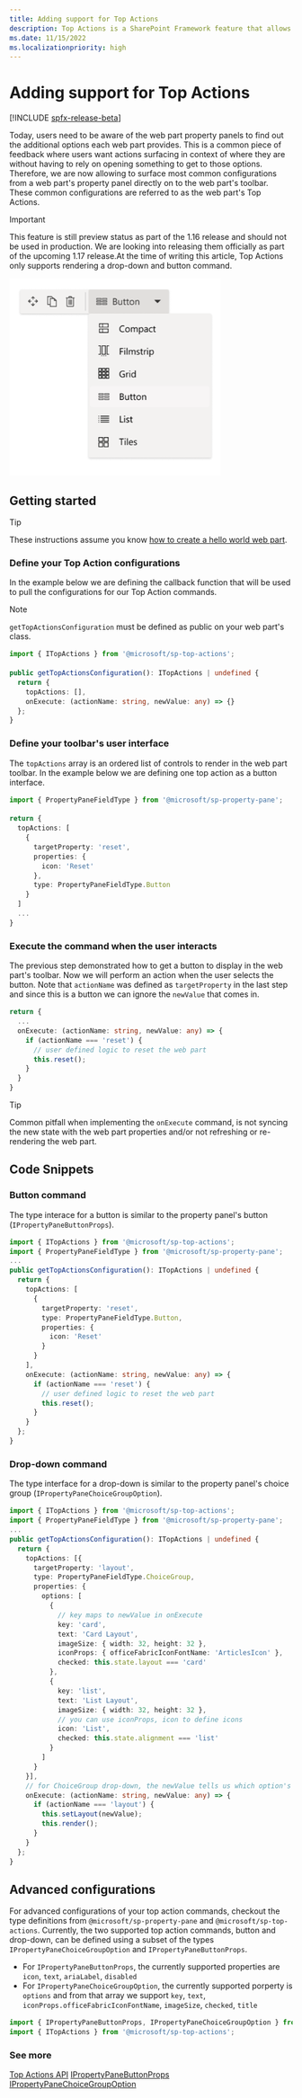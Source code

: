```yaml
---
title: Adding support for Top Actions
description: Top Actions is a SharePoint Framework feature that allows web part developers to add commands to a web part's toolbar
ms.date: 11/15/2022
ms.localizationpriority: high
---
```


# Adding support for Top Actions

[!INCLUDE [spfx-release-beta](../../../../includes/snippets/spfx-release-beta.md)]

Today, users need to be aware of the web part property panels to find out the additional options each web part provides. This is a common piece of feedback where users want actions surfacing in context of where they are without having to rely on opening something to get to those options. Therefore, we are now allowing to surface most common configurations from a web part's property panel directly on to the web part's toolbar. These common configurations are referred to as the web part's Top Actions.

> [!IMPORTANT]
> This feature is still preview status as part of the 1.16 release and should not be used in production. We are looking into releasing them officially as part of the upcoming 1.17 release.At the time of writing this article, Top Actions only supports rendering a drop-down and button command.

![Top Actions Example](../../../images/webpart-top-actions.png)

## Getting started

> [!TIP]
> These instructions assume you know [how to create a hello world web part](../get-started/build-a-hello-world-web-part.md).

### Define your Top Action configurations

In the example below we are defining the callback function that will be used to pull the configurations for our Top Action commands.

> [!NOTE]
> `getTopActionsConfiguration` must be defined as public on your web part's class.

```typescript
import { ITopActions } from '@microsoft/sp-top-actions';

public getTopActionsConfiguration(): ITopActions | undefined {
  return {
    topActions: [],
    onExecute: (actionName: string, newValue: any) => {}
  };
}
```

### Define your toolbar's user interface

The `topActions` array is an ordered list of controls to render in the web part toolbar. In the example below we are defining one top action as a button interface.

```typescript
import { PropertyPaneFieldType } from '@microsoft/sp-property-pane';

return {
  topActions: [
    {
      targetProperty: 'reset',
      properties: {
        icon: 'Reset'
      },
      type: PropertyPaneFieldType.Button
    }
  ]
  ...
}
```

### Execute the command when the user interacts

The previous step demonstrated how to get a button to display in the web part's toolbar. Now we will perform an action when the user selects the button. Note that `actionName` was defined as `targetProperty` in the last step and since this is a button we can ignore the `newValue` that comes in.

```typescript
return {
  ...
  onExecute: (actionName: string, newValue: any) => {
    if (actionName === 'reset') {
      // user defined logic to reset the web part
      this.reset();
    }
  }
}
```

> [!TIP]
> Common pitfall when implementing the `onExecute` command, is not syncing the new state with the web part properties and/or not refreshing or re-rendering the web part.

## Code Snippets

### Button command

The type interace for a button is similar to the property panel's button (`IPropertyPaneButtonProps`).

```typescript
import { ITopActions } from '@microsoft/sp-top-actions';
import { PropertyPaneFieldType } from '@microsoft/sp-property-pane';
...
public getTopActionsConfiguration(): ITopActions | undefined {
  return {
    topActions: [
      {
        targetProperty: 'reset',
        type: PropertyPaneFieldType.Button,
        properties: {
          icon: 'Reset'
        }
      }
    ],
    onExecute: (actionName: string, newValue: any) => {
      if (actionName === 'reset') {
        // user defined logic to reset the web part
        this.reset();
      }
    }
  };
}
```

### Drop-down command

The type interface for a drop-down is similar to the property panel's choice group (`IPropertyPaneChoiceGroupOption`).

```typescript
import { ITopActions } from '@microsoft/sp-top-actions';
import { PropertyPaneFieldType } from '@microsoft/sp-property-pane';
...
public getTopActionsConfiguration(): ITopActions | undefined {
  return {
    topActions: [{
      targetProperty: 'layout',
      type: PropertyPaneFieldType.ChoiceGroup,
      properties: {
        options: [
          {
            // key maps to newValue in onExecute
            key: 'card',
            text: 'Card Layout',
            imageSize: { width: 32, height: 32 },
            iconProps: { officeFabricIconFontName: 'ArticlesIcon' },
            checked: this.state.layout === 'card'
          },
          {
            key: 'list',
            text: 'List Layout',
            imageSize: { width: 32, height: 32 },
            // you can use iconProps, icon to define icons
            icon: 'List',
            checked: this.state.alignment === 'list'
          }
        ]
      }
    }],
    // for ChoiceGroup drop-down, the newValue tells us which option's key was selected
    onExecute: (actionName: string, newValue: any) => {
      if (actionName === 'layout') {
        this.setLayout(newValue);
        this.render();
      }
    }
  };
}
```

## Advanced configurations

For advanced configurations of your top action commands, checkout the type definitions from `@microsoft/sp-property-pane` and `@microsoft/sp-top-actions`. Currently, the two supported top action commands, button and drop-down, can be defined using a subset of the types `IPropertyPaneChoiceGroupOption` and `IPropertyPaneButtonProps`.

* For `IPropertyPaneButtonProps`, the currently supported properties are `icon`, `text`, `ariaLabel`, `disabled`
* For `IPropertyPaneChoiceGroupOption`, the currently supported porperty is `options` and from that array we support `key`, `text`, `iconProps.officeFabricIconFontName`, `imageSize`, `checked`, `title`

```typescript
import { IPropertyPaneButtonProps, IPropertyPaneChoiceGroupOption } from '@microsoft/sp-property-pane'
import { ITopActions } from '@microsoft/sp-top-actions';
```

### See more

[Top Actions API](/javascript/api/sp-top-actions)
[IPropertyPaneButtonProps](/javascript/api/sp-webpart-base/ipropertypanebuttonprops)
[IPropertyPaneChoiceGroupOption](/javascript/api/sp-webpart-base/ipropertypanechoicegroupoption)